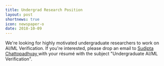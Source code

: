 ```yaml
---
title: Undergrad Research Position
layout: post
shortnews: true
icon: newspaper-o
date: 2018-10-09
---
```


We're looking for highly motivated undergraduate researchers to work on AI/ML Verification. If you're interested, please drop an email to <a href="mailto:sudipta_chattopadhyay@sutd.edu.sg"> Sudipta Chattopadhyay </a> with your résumé with the subject "Undergraduate AI/ML Verification".